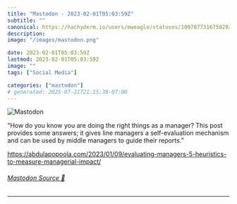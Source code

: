 ```yaml
---
title: "Mastodon - 2023-02-01T05:03:59Z"
subtitle: ""
canonical: https://hachyderm.io/users/mweagle/statuses/109787731675829230
description:
image: "/images/mastodon.png"

date: 2023-02-01T05:03:59Z
lastmod: 2023-02-01T05:03:59Z
image: ""
tags: ["Social Media"]

categories: ["mastodon"]
# generated: 2025-07-21T21:15:38-07:00
---
```

![Mastodon](/images/mastodon.png)

<p>“How do you know you are doing the right things as a manager? This post provides some answers; it gives line managers a self-evaluation mechanism and can be used by middle managers to guide their reports.”</p><p><a href="https://abdulapopoola.com/2023/01/09/evaluating-managers-5-heuristics-to-measure-managerial-impact/" target="_blank" rel="nofollow noopener noreferrer" translate="no"><span class="invisible">https://</span><span class="ellipsis">abdulapopoola.com/2023/01/09/e</span><span class="invisible">valuating-managers-5-heuristics-to-measure-managerial-impact/</span></a></p>


###### [Mastodon Source 🐘](https://hachyderm.io/@mweagle/109787731675829230)

___
